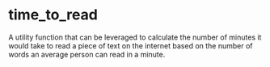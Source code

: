# time_to_read
A utility function that can be leveraged to  calculate the number of minutes it would take to read a piece of text on the internet based on the number of words an average person can read in a minute.
